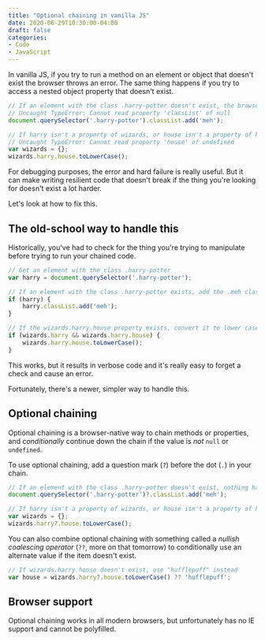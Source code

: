```yaml
---
title: "Optional chaining in vanilla JS"
date: 2020-06-29T10:30:00-04:00
draft: false
categories:
- Code
- JavaScript
---
```


In vanilla JS, if you try to run a method on an element or object that doesn't exist the browser throws an error. The same thing happens if you try to access a nested object property that doesn't exist.

```js
// If an element with the class .harry-potter doesn't exist, the browser throws this error:
// Uncaught TypeError: Cannot read property 'classList' of null
document.querySelector('.harry-potter').classList.add('meh');

// If harry isn't a property of wizards, or house isn't a property of harry, the browser throws this error:
// Uncaught TypeError: Cannot read property 'house' of undefined
var wizards = {};
wizards.harry.house.toLowerCase();
```

For debugging purposes, the error and hard failure is really useful. But it can make writing resilient code that doesn't break if the thing you're looking for doesn't exist a lot harder.

Let's look at how to fix this.

## The old-school way to handle this

Historically, you've had to check for the thing you're trying to manipulate before trying to run your chained code.

```js
// Get an element with the class .harry-potter
var harry = document.querySelector('.harry-potter');

// If an element with the class .harry-potter exists, add the .meh class
if (harry) {
	harry.classList.add('meh');
}

// If the wizards.harry.house property exists, convert it to lower case
if (wizards.harry && wizards.harry.house) {
	wizards.harry.house.toLowerCase();
}
```

This works, but it results in verbose code and it's really easy to forget a check and cause an error.

Fortunately, there's a newer, simpler way to handle this.

## Optional chaining

Optional chaining is a browser-native way to chain methods or properties, and *conditionally* continue down the chain if the value is *not* `null` or `undefined`.

To use optional chaining, add a question mark (`?`) before the dot (`.`) in your chain.

```js
// If an element with the class .harry-potter doesn't exist, nothing happens
document.querySelector('.harry-potter')?.classList.add('meh');

// If harry isn't a property of wizards, or house isn't a property of harry, nothing happens
var wizards = {};
wizards.harry?.house.toLowerCase();
```

You can also combine optional chaining with something called a *nullish coalescing operator* (`??`, more on that tomorrow) to conditionally use an alternate value if the item doesn't exist.

```js
// If wizards.harry.house doesn't exist, use "hufflepuff" instead
var house = wizards.harry?.house.toLowerCase() ?? 'hufflepuff';
```

## Browser support

Optional chaining works in all modern browsers, but unfortunately has no IE support and cannot be polyfilled.